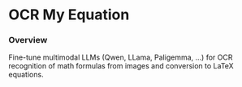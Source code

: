 # OCR My Equation

### Overview
Fine-tune multimodal LLMs (Qwen, LLama, Paligemma, ...) for OCR recognition of math formulas from images and conversion to LaTeX equations. 